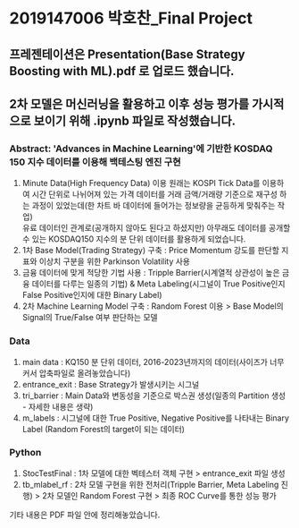# 2019147006 박호찬_Final Project
## 프레젠테이션은 Presentation(Base Strategy Boosting with ML).pdf 로 업로드 했습니다.
## 2차 모델은 머신러닝을 활용하고 이후 성능 평가를 가시적으로 보이기 위해 .ipynb 파일로 작성했습니다.

### Abstract: 'Advances in Machine Learning'에 기반한 KOSDAQ 150 지수 데이터를 이용해 백테스팅 엔진 구현

1. Minute Data(High Frequency Data) 이용
   원래는 KOSPI Tick Data를 이용하여 시간 단위로 나뉘어져 있는 가격 데이터를 거래 금액/거래량 기준으로 재구성 하는 과정이 있었는데(한 차트 바 데이터에 들어가는 정보량을 균등하게 맞춰주는 작업)  
   유료 데이터인 관계로(공개하지 않아도 된다고 하셨지만) 아무래도 데이터를 공개할 수 있는 KOSDAQ150 지수의 분 단위 데이터를 활용하게 되었습니다.
2. 1차 Base Model(Trading Strategy) 구축 : Price Momentum 강도를 판단할 지표와 이상치 구분을 위한 Parkinson Volatility 사용
3. 금융 데이터에 맞게 적당한 기법 사용 : Tripple Barrier(시계열적 상관성이 높은 금융 데이터를 다루는 일종의 기법) & Meta Labeling(시그널이 True Positive인지 False Positive인지에 대한 Binary Label)
4. 2차 Machine Learning Model 구축 : Random Forest 이용 > Base Model의 Signal의 True/False 여부 판단하는 모델

### Data
1. main data : KQ150 분 단위 데이터, 2016-2023년까지의 데이터(사이즈가 너무 커서 압축파일로 올려놓았습니다)  
2. entrance_exit : Base Strategy가 발생시키는 시그널  
3. tri_barrier : Main Data와 변동성을 기준으로 박스권 생성(일종의 Partition 생성 - 자세한 내용은 생략) 
4. m_labels : 시그널에 대한 True Positive, Negative Positive를 나타내는 Binary Label (Random Forest의 target이 되는 데이터)  


### Python
1. StocTestFinal : 1차 모델에 대한 벡테스터 객체 구현 > entrance_exit 파일 생성
2. tb_mlabel_rf : 2차 모델 구현을 위한 전처리(Tripple Barrier, Meta Labeling 진행) > 2차 모델인 Random Forest 구현 > 최종 ROC Curve를 통한 성능 평가

기타 내용은 PDF 파일 안에 정리해놓았습니다.


